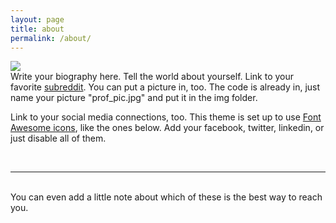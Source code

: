 ```yaml
---
layout: page
title: about
permalink: /about/
---
```


<img class="col one right" src="/img/prof_pic.jpg">

<br/>
Write your biography here. Tell the world about yourself. Link to your favorite <a href="http://reddit.com" target="blank">subreddit</a>. You can put a picture in, too. The code is already in, just name your picture "prof_pic.jpg" and put it in the img folder. 

Link to your social media connections, too. This theme is set up to use <a href="http://fortawesome.github.io/Font-Awesome/" target="blank">Font Awesome icons</a>, like the ones below. Add your facebook, twitter, linkedin, or just disable all of them. 


<br/>
<hr/>
<br/>
<span class="contacticon center">
	<a href="haseungsoo12@gmail.com"><i class="fa fa-envelope-square"></i></a>
	<a href="https://github.com/soogo93/soogo93.github.io" target="_blank"><i class="fa fa-github-square"></i></a>
	<!--<a href="https://www.linkedin.com" target="_blank"><i class="fa fa-linkedin-square"></i></a>-->
	<!--<a href="http://tumblr.com" target="_blank"><i class="fa fa-tumblr-square"></i></a>-->
	<!--<a href="https://twitter.com" target="_blank"><i class="fa fa-twitter-square"></i></a>-->
</span>

<div class="col three caption">
	You can even add a little note about which of these is the best way to reach you.
</div>

